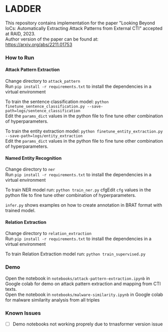 # LADDER

This repository contains implementation for the paper "Looking Beyond IoCs: Automatically Extracting Attack Patterns from External CTI" accepted at RAID, 2023.  
Author version of the paper can be found at: https://arxiv.org/abs/2211.01753


### How to Run

#### Attack Pattern Extraction
Change directory to `attack_pattern`  
Run `pip install -r requirements.txt` to install the dependencies in a virtual environment

To train the sentence classification model: `python finetune_sentence_classification.py --save-path=logs/sentence_classification`  
Edit the `params_dict` values in the python file to fine tune other combination of hyperparameters.

To train the entity extraction model: `python finetune_entity_extraction.py --save-path=logs/entity_extraction`  
Edit the `params_dict` values in the python file to fine tune other combination of hyperparameters.


#### Named Entity Recognition
Change directory to `ner`  
Run `pip install -r requirements.txt` to install the dependencies in a virtual environment

To train NER model run: `python train_ner.py`
cfgEdit `cfg` values in the python file to fine tune other combination of hyperparameters.

`infer.py` shows examples on how to create annotation in BRAT format with trained model.


#### Relation Extraction
Change directory to `relation_extraction`  
Run `pip install -r requirements.txt` to install the dependencies in a virtual environment

To train Relation Extraction model run: `python train_supervised.py`  

### Demo
Open the notebook in `notebooks/attack-pattern-extraction.ipynb` in Google colab for demo on attack pattern extraction and mapping from CTI texts.   
Open the notebook in `notebooks/malware-similarity.ipynb` in Google colab for malware similarity analysis from all triples
 

### Known Issues
- [ ] Demo notebooks not working proprely due to trnasformer version issue
